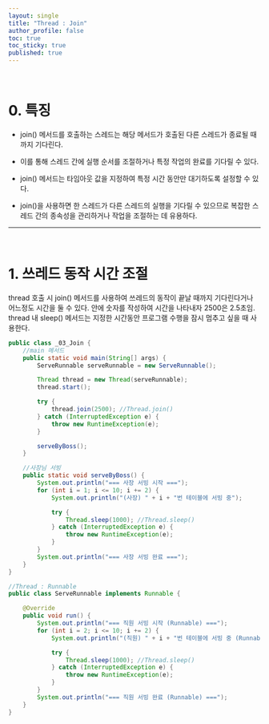 ```yaml
---
layout: single
title: "Thread : Join"
author_profile: false
toc: true
toc_sticky: true
published: true
---
```


<br>

# 0. 특징
* join() 메서드를 호출하는 스레드는 해당 메서드가 호출된 다른 스레드가 종료될 때까지 기다린다.
  
* 이를 통해 스레드 간에 실행 순서를 조절하거나 특정 작업의 완료를 기다릴 수 있다.
  
* join() 메서드는 타임아웃 값을 지정하여 특정 시간 동안만 대기하도록 설정할 수 있다. 
  
* join()을 사용하면 한 스레드가 다른 스레드의 실행을 기다릴 수 있으므로 복잡한 스레드 간의 종속성을 관리하거나 작업을 조절하는 데 유용하다.

<hr>
<br>

# 1. 쓰레드 동작 시간 조절

<div class="notice--info">
thread 호출 시 join() 메서드를 사용하여 쓰레드의 동작이 끝날 때까지 기다린다거나 어느정도 시간을 둘 수 있다. 안에 숫자를 작성하여 시간을 나타내자 2500은 2.5초임.
</div>
<div class="notice--info">
thread 내 sleep() 메서드는 지정한 시간동안 프로그램 수행을 잠시 멈추고 싶을 때 사용한다.
</div>

```java
public class _03_Join {
    //main 메서드
    public static void main(String[] args) {
        ServeRunnable serveRunnable = new ServeRunnable();

        Thread thread = new Thread(serveRunnable);
        thread.start();

        try {
            thread.join(2500); //Thread.join()
        } catch (InterruptedException e) {
            throw new RuntimeException(e);
        }

        serveByBoss();
    }

    //사장님 서빙
    public static void serveByBoss() {
        System.out.println("=== 사장 서빙 시작 ===");
        for (int i = 1; i <= 10; i += 2) {
            System.out.println("(사장) " + i + "번 테이블에 서빙 중");

            try {
                Thread.sleep(1000); //Thread.sleep()
            } catch (InterruptedException e) {
                throw new RuntimeException(e);
            }
        }
        System.out.println("=== 사장 서빙 완료 ===");
    }
}
```

```java
//Thread : Runnable
public class ServeRunnable implements Runnable {

    @Override
    public void run() {
        System.out.println("=== 직원 서빙 시작 (Runnable) ===");
        for (int i = 2; i <= 10; i += 2) {
            System.out.println("(직원) " + i + "번 테이블에 서빙 중 (Runnable)");

            try {
                Thread.sleep(1000); //Thread.sleep()
            } catch (InterruptedException e) {
                throw new RuntimeException(e);
            }
        }
        System.out.println("=== 직원 서빙 완료 (Runnable) ===");
    }
}
```

<br>